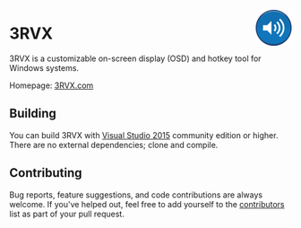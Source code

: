 <a href="https://3RVX.com"><img align="right" src="Assets/MainIcon-PNGs/64.png"/></a>

3RVX
====
3RVX is a customizable on-screen display (OSD) and hotkey tool for Windows systems.

Homepage: [3RVX.com](https://3RVX.com)


Building
--------
You can build 3RVX with [Visual Studio 2015](https://www.visualstudio.com/) community edition or higher. There are no external dependencies; clone and compile.


Contributing
------------
Bug reports, feature suggestions, and code contributions are always welcome. If you've helped out, feel free to add yourself to the [contributors](CONTRIBUTORS.md) list as part of your pull request.
